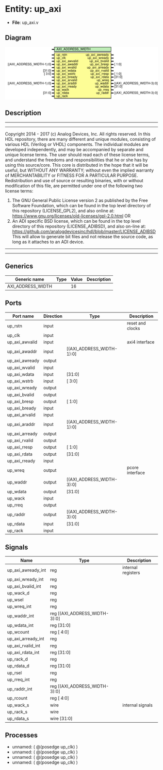 # Entity: up_axi

- **File**: up_axi.v
## Diagram

![Diagram](up_axi.svg "Diagram")
## Description

***************************************************************************
 ***************************************************************************
 Copyright 2014 - 2017 (c) Analog Devices, Inc. All rights reserved.
 In this HDL repository, there are many different and unique modules, consisting
 of various HDL (Verilog or VHDL) components. The individual modules are
 developed independently, and may be accompanied by separate and unique license
 terms.
 The user should read each of these license terms, and understand the
 freedoms and responsibilities that he or she has by using this source/core.
 This core is distributed in the hope that it will be useful, but WITHOUT ANY
 WARRANTY; without even the implied warranty of MERCHANTABILITY or FITNESS FOR
 A PARTICULAR PURPOSE.
 Redistribution and use of source or resulting binaries, with or without modification
 of this file, are permitted under one of the following two license terms:
   1. The GNU General Public License version 2 as published by the
      Free Software Foundation, which can be found in the top level directory
      of this repository (LICENSE_GPL2), and also online at:
      <https://www.gnu.org/licenses/old-licenses/gpl-2.0.html>
 OR
   2. An ADI specific BSD license, which can be found in the top level directory
      of this repository (LICENSE_ADIBSD), and also on-line at:
      https://github.com/analogdevicesinc/hdl/blob/master/LICENSE_ADIBSD
      This will allow to generate bit files and not release the source code,
      as long as it attaches to an ADI device.
 ***************************************************************************
 ***************************************************************************
 
## Generics

| Generic name      | Type | Value | Description |
| ----------------- | ---- | ----- | ----------- |
| AXI_ADDRESS_WIDTH |      | 16    |             |
## Ports

| Port name      | Direction | Type                      | Description      |
| -------------- | --------- | ------------------------- | ---------------- |
| up_rstn        | input     |                           | reset and clocks |
| up_clk         | input     |                           |                  |
| up_axi_awvalid | input     |                           | axi4 interface   |
| up_axi_awaddr  | input     | [(AXI_ADDRESS_WIDTH-1):0] |                  |
| up_axi_awready | output    |                           |                  |
| up_axi_wvalid  | input     |                           |                  |
| up_axi_wdata   | input     | [31:0]                    |                  |
| up_axi_wstrb   | input     | [ 3:0]                    |                  |
| up_axi_wready  | output    |                           |                  |
| up_axi_bvalid  | output    |                           |                  |
| up_axi_bresp   | output    | [ 1:0]                    |                  |
| up_axi_bready  | input     |                           |                  |
| up_axi_arvalid | input     |                           |                  |
| up_axi_araddr  | input     | [(AXI_ADDRESS_WIDTH-1):0] |                  |
| up_axi_arready | output    |                           |                  |
| up_axi_rvalid  | output    |                           |                  |
| up_axi_rresp   | output    | [ 1:0]                    |                  |
| up_axi_rdata   | output    | [31:0]                    |                  |
| up_axi_rready  | input     |                           |                  |
| up_wreq        | output    |                           | pcore interface  |
| up_waddr       | output    | [(AXI_ADDRESS_WIDTH-3):0] |                  |
| up_wdata       | output    | [31:0]                    |                  |
| up_wack        | input     |                           |                  |
| up_rreq        | output    |                           |                  |
| up_raddr       | output    | [(AXI_ADDRESS_WIDTH-3):0] |                  |
| up_rdata       | input     | [31:0]                    |                  |
| up_rack        | input     |                           |                  |
## Signals

| Name               | Type                              | Description         |
| ------------------ | --------------------------------- | ------------------- |
| up_axi_awready_int | reg                               | internal registers  |
| up_axi_wready_int  | reg                               |                     |
| up_axi_bvalid_int  | reg                               |                     |
| up_wack_d          | reg                               |                     |
| up_wsel            | reg                               |                     |
| up_wreq_int        | reg                               |                     |
| up_waddr_int       | reg     [(AXI_ADDRESS_WIDTH-3):0] |                     |
| up_wdata_int       | reg     [31:0]                    |                     |
| up_wcount          | reg     [ 4:0]                    |                     |
| up_axi_arready_int | reg                               |                     |
| up_axi_rvalid_int  | reg                               |                     |
| up_axi_rdata_int   | reg     [31:0]                    |                     |
| up_rack_d          | reg                               |                     |
| up_rdata_d         | reg     [31:0]                    |                     |
| up_rsel            | reg                               |                     |
| up_rreq_int        | reg                               |                     |
| up_raddr_int       | reg     [(AXI_ADDRESS_WIDTH-3):0] |                     |
| up_rcount          | reg     [ 4:0]                    |                     |
| up_wack_s          | wire                              | internal signals    |
| up_rack_s          | wire                              |                     |
| up_rdata_s         | wire [31:0]                       |                     |
## Processes
- unnamed: ( @(posedge up_clk) )
- unnamed: ( @(posedge up_clk) )
- unnamed: ( @(posedge up_clk) )
- unnamed: ( @(posedge up_clk) )
